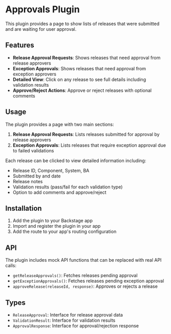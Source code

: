 # Approvals Plugin

This plugin provides a page to show lists of releases that were submitted and are waiting for user approval.

## Features

- **Release Approval Requests**: Shows releases that need approval from release approvers
- **Exception Approvals**: Shows releases that need approval from exception approvers
- **Detailed View**: Click on any release to see full details including validation results
- **Approve/Reject Actions**: Approve or reject releases with optional comments

## Usage

The plugin provides a page with two main sections:

1. **Release Approval Requests**: Lists releases submitted for approval by release approvers
2. **Exception Approvals**: Lists releases that require exception approval due to failed validations

Each release can be clicked to view detailed information including:
- Release ID, Component, System, BA
- Submitted by and date
- Release notes
- Validation results (pass/fail for each validation type)
- Option to add comments and approve/reject

## Installation

1. Add the plugin to your Backstage app
2. Import and register the plugin in your app
3. Add the route to your app's routing configuration

## API

The plugin includes mock API functions that can be replaced with real API calls:

- `getReleaseApprovals()`: Fetches releases pending approval
- `getExceptionApprovals()`: Fetches releases pending exception approval
- `approveRelease(releaseId, response)`: Approves or rejects a release

## Types

- `ReleaseApproval`: Interface for release approval data
- `ValidationResult`: Interface for validation results
- `ApprovalResponse`: Interface for approval/rejection response 